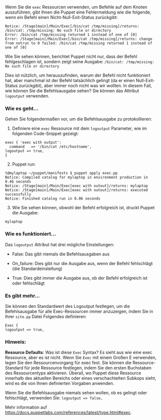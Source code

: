 Wenn Sie die `exec` Ressourcen verwenden, um Befehle auf dem Knoten auszuführen, gibt Ihnen die Puppet eine Fehlermeldung wie die folgende, wenn ein Befehl einen Nicht-Null-Exit-Status zurückgibt:
```
Notice: /Stage[main]/Main/Exec[/bin/cat /tmp/missing]/returns: /bin/cat: /tmp/missing: No such file or directory
Error: /bin/cat /tmp/missing returned 1 instead of one of [0]
Error: /Stage[main]/Main/Exec[/bin/cat /tmp/missing]/returns: change from notrun to 0 failed: /bin/cat /tmp/missing returned 1 instead of one of [0]
```

Wie Sie sehen können, berichtet Puppet nicht nur, dass der Befehl fehlgeschlagen ist, sondern zeigt seine Ausgabe:
`/bin/cat: /tmp/missing: No such file or directory`

Dies ist nützlich, um herauszufinden, warum der Befehl nicht funktioniert hat, aber manchmal ist der Befehl tatsächlich gelingt (da er einen Null-Exit-Status zurückgibt), aber immer noch nicht was wir wollten. In diesem Fall, wie können Sie die Befehlsausgabe sehen? Sie können das Attribut `logoutput` verwenden.

### Wie es geht...

Gehen Sie folgendermaßen vor, um die Befehlsausgabe zu protokollieren:

1. Definiere eine `exec` Ressource mit dem `logoutput` Parameter, wie im folgenden Code-Snippet gezeigt:
```
exec { 'exec with output':
  command   => '/bin/cat /etc/hostname',
logoutput => true,
}
```

2. Puppet run: 
```
t@mylaptop ~/puppet/manifests $ puppet apply exec.pp
Notice: Compiled catalog for mylaptop in environment production in 0.46 seconds
Notice: /Stage[main]/Main/Exec[exec with outout]/returns: mylaptop
Notice: /Stage[main]/Main/Exec[exec with outout]/returns: executed successfully
Notice: Finished catalog run in 0.06 seconds
```

3. Wie Sie sehen können, obwohl der Befehl erfolgreich ist, druckt Puppet die Ausgabe:

`mylaptop`

### Wie es funktioniert...

Das `logoutput` Attribut hat drei mögliche Einstellungen:
* False: Das gibt niemals die Befehlsausgaben aus

* On_failure: Dies gibt nur die Ausgabe aus, wenn der Befehl fehlschlägt (die Standardeinstellung)

* True: Dies gibt immer die Ausgabe aus, ob der Befehl erfolgreich ist oder fehlschlägt

### Es gibt mehr...

Sie können den Standardwert des Logoutput festlegen, um die Befehlsausgabe für alle Exec-Ressourcen immer anzuzeigen, indem Sie in Ihrer `site.pp` Datei Folgendes definieren:
```
Exec {
logoutput => true,
```

### Hinweis:
**Resource Defaults**: Was ist diese `Exec` Syntax? Es sieht aus wie eine exec Ressource, aber es ist nicht. Wenn Sie `Exec` mit einem Großen E verwenden, legen Sie den Ressourcenvorgang für exec fest. Sie können die Ressource-Standard für jede Ressource festlegen, indem Sie den ersten Buchstaben des Ressourcentyps aktivieren. Überall, wo Puppet diese Ressource innerhalb des aktuellen Bereichs oder eines verschachtelten Subkops sieht, wird es die von Ihnen definierten Vorgaben anwenden.

Wenn Sie die Befehlsausgabe niemals sehen wollen, ob es gelingt oder fehlschlägt, verwenden Sie:
`logoutput => false,`

Mehr information auf https://docs.puppetlabs.com/references/latest/type.html#exec.